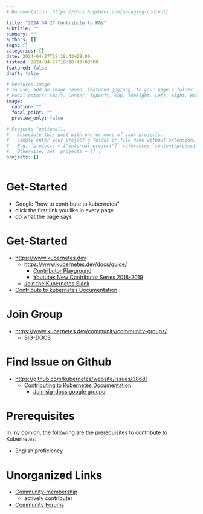 ```yaml
---
# Documentation: https://docs.hugoblox.com/managing-content/

title: "2024 04 27 Contribute to K8s"
subtitle: ""
summary: ""
authors: []
tags: []
categories: []
date: 2024-04-27T18:18:43+08:00
lastmod: 2024-04-27T18:18:43+08:00
featured: false
draft: false

# Featured image
# To use, add an image named `featured.jpg/png` to your page's folder.
# Focal points: Smart, Center, TopLeft, Top, TopRight, Left, Right, BottomLeft, Bottom, BottomRight.
image:
  caption: ""
  focal_point: ""
  preview_only: false

# Projects (optional).
#   Associate this post with one or more of your projects.
#   Simply enter your project's folder or file name without extension.
#   E.g. `projects = ["internal-project"]` references `content/project/deep-learning/index.md`.
#   Otherwise, set `projects = []`.
projects: []
---
```


# Get-Started

- Google "how to contribute to kubernetes"
- click the first link you like in every page
- do what the page says

# Get-Started

- https://www.kubernetes.dev
  - https://www.kubernetes.dev/docs/guide/
    - [Contributor Playground](https://github.com/kubernetes-sigs/contributor-playground/blob/master/README.md)
    - [Youtube: New Contributor Series 2018-2019](https://www.youtube.com/playlist?list=PL69nYSiGNLP3M5X7stuD7N4r3uP2PZQUx)
  - [Join the Kubernetes Slack](https://communityinviter.com/apps/kubernetes/community)
- [Contribute to kubernetes Documentation](https://kubernetes.io/docs/contribute/docs/)

# Join Group

- https://www.kubernetes.dev/community/community-groups/
  - [SIG-DOCS](https://github.com/kubernetes/community/blob/master/sig-docs/README.md)

# Find Issue on Github

- https://github.com/kubernetes/website/issues/38681
  - [Contributing to Kubernetes Documentation](https://github.com/kubernetes/website/blob/36fa877ba3be67cb0a8c508757bdc8849cbdb5af/CONTRIBUTING.md)
    - [Join sig-docs google groupd](https://groups.google.com/g/kubernetes-sig-docs)

# Prerequisites

In my opinion, the following are the prerequisites to contribute to Kubernetes:
- English proficiency

# Unorganized Links

- [Community-membership](https://github.com/kubernetes/community/blob/master/community-membership.md#member)
  - actively contributer
- [Community Forums](https://discuss.kubernetes.io/)

